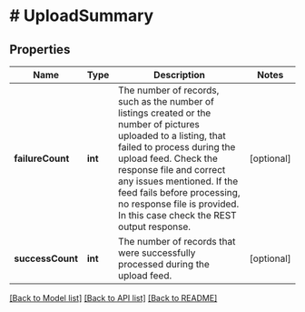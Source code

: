 # # UploadSummary

## Properties

Name | Type | Description | Notes
------------ | ------------- | ------------- | -------------
**failureCount** | **int** | The number of records, such as the number of listings created or the number of pictures uploaded to a listing, that failed to process during the upload feed. Check the response file and correct any issues mentioned. If the feed fails before processing, no response file is provided. In this case check the REST output response. | [optional]
**successCount** | **int** | The number of records that were successfully processed during the upload feed. | [optional]

[[Back to Model list]](../../README.md#models) [[Back to API list]](../../README.md#endpoints) [[Back to README]](../../README.md)
